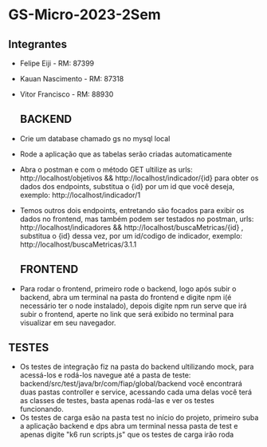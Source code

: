 # GS-Micro-2023-2Sem

## Integrantes
- Felipe Eiji - RM: 87399
- Kauan Nascimento - RM: 87318
- Vitor Francisco - RM: 88930

  ## BACKEND
- Crie um database chamado gs no mysql local
- Rode a aplicação que as tabelas serão criadas automaticamente
- Abra o postman e com o método GET ultilize as urls: http://localhost/objetivos && http://localhost/indicador/{id} para obter os dados dos endpoints, substitua o {id} por um id que você deseja, exemplo: http://localhost/indicador/1
- Temos outros dois endpoints, entretando são focados para exibir os dados no frontend, mas também podem ser testados no postman, urls: http://localhost/indicadores &&  http://localhost/buscaMetricas/{id} , substitua o {id} dessa vez, por um id/codigo de indicador, exemplo: http://localhost/buscaMetricas/3.1.1

  ## FRONTEND
- Para rodar o frontend, primeiro rode o backend, logo após subir o backend, abra um terminal na pasta do frontend e digite npm i(é necessário ter o node instalado), depois digite npm run serve que irá subir o frontend, aperte no link que será exibido no terminal para visualizar em seu navegador.

## TESTES
- Os testes de integração fiz na pasta do backend ultilizando mock, para acessá-los e rodá-los navegue até a pasta de teste: backend/src/test/java/br/com/fiap/global/backend você encontrará duas pastas controller e service, acessando cada uma delas você terá as classes de testes, basta apenas rodá-las e ver os testes funcionando.
- Os testes de carga esão na pasta test no início do projeto, primeiro suba a aplicação backend e dps abra um terminal nessa pasta de test e apenas digite "k6 run scripts.js" que os testes de carga irão roda 

